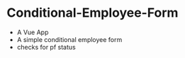 # Conditional-Employee-Form

- A Vue App 
- A simple conditional employee form
- checks for pf status
